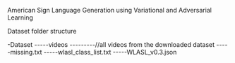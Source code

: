 American Sign Language Generation using Variational and Adversarial Learning

Dataset folder structure

-Dataset 
-----videos
---------//all videos from the downloaded dataset 
-----missing.txt
-----wlasl_class_list.txt
-----WLASL_v0.3.json

